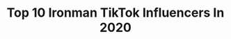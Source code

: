 ---
title: Top 10 Ironman TikTok Influencers In 2020
description: >-
  Find top ironman TikTok influencers in 2020. Most popular hashtags: #duet #captainamerica #foryoupage #quarantine.
platform: TikTok
profiles:
  - username: "seventypoint3"
    fullname: >-
      Ulf Oesterle
    location: "United States"
    followers: 21466
    engagement: 795
    commentsToLikes: 0.022415
    id: ck9njj8b2hp6l0j78c5xva0wp
    verified: false
    hashtags: "#triathlon, #teacher, #showmeyourwalk, #quarantine"
  - username: "cosplay.lina"
    fullname: >-
      Lina
    location: "United States"
    followers: 6503
    engagement: 2373
    commentsToLikes: 0.087887
    id: ck9rnkjar808c0j78utlidcx5
    verified: false
    hashtags: "#loki, #acnh, #familytime, #rickoconnell"
  - username: "ezzycamba"
    fullname: >-
      ezzy camba
    location: "United States"
    followers: 3329
    engagement: 2109
    commentsToLikes: 0.048636
    id: ck8j96iqfm1u70j78i8objuae
    verified: false
    hashtags: "#friendgoals, #tonystark, #funny, #ahah"
  - username: "intr0vert_fangirl"
    fullname: >-
      Meg
    location: "Canada"
    followers: 9667
    engagement: 2427
    commentsToLikes: 0.035120
    id: ckai8a9013jky0i78u7ufktrm
    verified: false
    hashtags: "#chadwickboseman, #9ineyearoldarmy, #celebs, #acnh"
  - username: "indigodetry"
    fullname: >-
      indigo
    location: "United States"
    followers: 20271
    engagement: 2248
    commentsToLikes: 0.027782
    id: ck9tub6ockvp40j784ls8tnxl
    verified: false
    hashtags: "#acnh, #tiktokfashion, #daisyridley, #albumchallenge"
  - username: "kenobie"
    fullname: >-
      Obi wan
    location: "United Kingdom"
    followers: 10487
    engagement: 2705
    commentsToLikes: 0.027165
    id: ck80oc2bfgpcx0j78vwj6b6vs
    verified: false
    hashtags: "#falcon, #captainrex, #popularkid, #hyped"
  - username: "masquerade_fangirl"
    fullname: >-
      Asgard’s Enchantress
    location: "United States"
    followers: 9915
    engagement: 2273
    commentsToLikes: 0.024669
    id: ck8z1peri2e690j78g2i0tpx8
    verified: false
    hashtags: "#soulmate, #got2bhome, #jamesrogers, #chrisevans"
  - username: "cjbill"
    fullname: >-
      SithLordCj
    location: "United States"
    followers: 5682
    engagement: 979
    commentsToLikes: 0.108138
    id: ckal6eij4ap410i78iuqcpt0n
    verified: false
    hashtags: "#johnnytest, #cheerios, #tmnt, #wakanda"
  - username: "aztonystark"
    fullname: >-
      Tony Contreras
    location: "United States"
    followers: 948113
    engagement: 1315
    commentsToLikes: 0.029479
    id: ck8s5idp1fyf80j78maelrsus
    verified: false
    hashtags: "#carlton, #cardio, #tgif, #dutchbros"
  - username: "rossi_arts"
    fullname: >-
      Rossi Arts
    location: "United Kingdom"
    followers: 49266
    engagement: 1950
    commentsToLikes: 0.054386
    id: ck80ocwtigvz70j78wil65ti6
    verified: false
    hashtags: "#deathstroke, #anime, #billieeilish, #endgame"
---